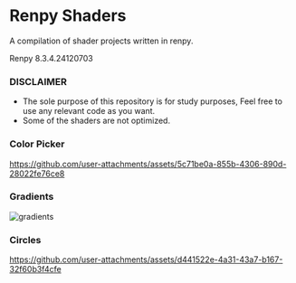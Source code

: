 # Renpy Shaders
A compilation of shader projects written in renpy.

Renpy 8.3.4.24120703

### DISCLAIMER
* The sole purpose of this repository is for study purposes, Feel free to use any relevant code as you want.
* Some of the shaders are not optimized.

### Color Picker
https://github.com/user-attachments/assets/5c71be0a-855b-4306-890d-28022fe76ce8

### Gradients
![gradients](https://github.com/user-attachments/assets/4dcf0b60-93b8-48c6-9333-fc6a8aab342a)

### Circles
https://github.com/user-attachments/assets/d441522e-4a31-43a7-b167-32f60b3f4cfe
